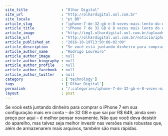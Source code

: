 ```yaml
---
site_title               : "Olhar Digital"
site_url                 : "http://olhardigital.uol.com.br"
site_locale              : "pt_BR"
article_slug             : "iphone-7-de-32-gb-e-8-vezes-mais-lento-do-que-o-modelo-de-128-gb"
article_title            : "iPhone 7 de 32 GB é 8 vezes mais lento do que o modelo de 128 GB"
article_image            : "http://img1.olhardigital.uol.com.br/uploads/acervo_imagens/2016/09/20160913144512_660_420.jpg"
article_url              : "http://olhardigital.uol.com.br/noticia/iphone-7-de-32-gb-e-8-vezes-mais-lento-do-que-o-de-128-gb/63192"
article_published_at     : "2016-10-19T13:50:00-02:00"
article_description      : "Se você está juntando dinheiro para comprar o iPhone 7 em sua configuração mais em conta – de 32 GB e que sai por R$ 649, ainda sem preço por aqui – é melhor pensar novamente. Não que você deva desistir do aparelho, mas talvez seja melhor investir nas versões mais robustas que, além de armazenarem mais arquivos, também são mais rápidas."
article_author_name      : "Rodrigo Loureiro"
article_author_image     : null
article_author_biography : null
article_author_profile   : null
article_author_facebook  : null
article_author_twitter   : null
category                 : ['technology']
tags                     : ['Olhar Digital']
permalink                : "/:categories/iphone-7-de-32-gb-e-8-vezes-mais-lento-do-que-o-modelo-de-128-gb/"
layout                   : post
---
```


Se você está juntando dinheiro para comprar o iPhone 7 em sua configuração mais em conta – de 32 GB e que sai por R$ 649, ainda sem preço por aqui – é melhor pensar novamente. Não que você deva desistir do aparelho, mas talvez seja melhor investir nas versões mais robustas que, além de armazenarem mais arquivos, também são mais rápidas.
